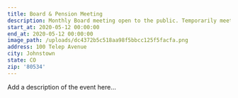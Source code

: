 ```yaml
---
title: Board & Pension Meeting
description: Monthly Board meeting open to the public. Temporarily meeting at St 1.
start_at: 2020-05-12 00:00:00
end_at: 2020-05-12 00:00:00
image_path: /uploads/dc4372b5c518aa98f5bbcc125f5facfa.png
address: 100 Telep Avenue
city: Johnstown
state: CO
zip: '80534'
---
```


Add a description of the event here…